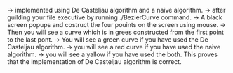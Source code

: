-> implemented using De Casteljau algorithm and a naive algorithm. 
-> after guilding your file executive by running ./BezierCurve command. 
-> A black screen popups and costruct the four pouints on the screen using mouse.
-> Then you will see a curve which is in grees constructed from the first point to the last pont. 
-> You will see a green curve if you have used the De Casteljau algorithm.
-> you will see a red curve if you have used the naive algorithm. 
-> you will see a yallow if you have used the both. This proves that the implementation of De Casteljau algorithm is correct.
